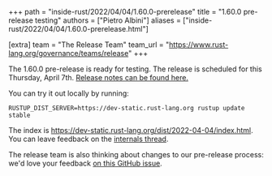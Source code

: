+++
path = "inside-rust/2022/04/04/1.60.0-prerelease"
title = "1.60.0 pre-release testing"
authors = ["Pietro Albini"]
aliases = ["inside-rust/2022/04/04/1.60.0-prerelease.html"]

[extra]
team = "The Release Team"
team_url = "https://www.rust-lang.org/governance/teams/release"
+++

The 1.60.0 pre-release is ready for testing. The release is scheduled for this
Thursday, April 7th. [Release notes can be found here.][relnotes]

You can try it out locally by running:

```
RUSTUP_DIST_SERVER=https://dev-static.rust-lang.org rustup update stable
```

The index is <https://dev-static.rust-lang.org/dist/2022-04-04/index.html>. You
can leave feedback on the [internals thread][internals].

The release team is also thinking about changes to our pre-release process:
we'd love your feedback [on this GitHub issue][feedback].

[relnotes]: https://github.com/rust-lang/rust/blob/stable/RELEASES.md#version-1600-2022-04-07
[internals]: https://internals.rust-lang.org/t/rust-1-60-0-prerelease-testing/
[feedback]: https://github.com/rust-lang/release-team/issues/16
